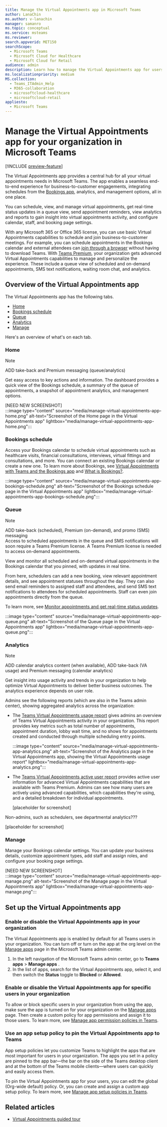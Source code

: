 ```yaml
---
title: Manage the Virtual Appointments app in Microsoft Teams
author: LanaChin
ms.author: v-lanachin
manager: samanro
ms.topic: conceptual
ms.service: msteams
ms.reviewer: 
search.appverid: MET150
searchScope:
  - Microsoft Teams
  - Microsoft Cloud for Healthcare
  - Microsoft Cloud for Retail
audience: admin
description: Learn how to manage the Virtual Appointments app for users in your organization.
ms.localizationpriority: medium
MS.collection: 
  - Teams_ITAdmin_Help
  - M365-collaboration
  - microsoftcloud-healthcare
  - microsoftcloud-retail
appliesto: 
  - Microsoft Teams
---
```


# Manage the Virtual Appointments app for your organization in Microsoft Teams

[!INCLUDE [preview-feature](includes/preview-feature.md)]

The Virtual Appointments app provides a central hub for all your virtual appointments needs in Microsoft Teams. The app enables a seamless end-to-end experience for business-to-customer engagements, integrating schedules from the [Bookings app](https://support.microsoft.com/office/what-is-bookings-42d4e852-8e99-4d8f-9b70-d7fc93973cb5), analytics, and management options, all in one place.

You can schedule, view, and manage virtual appointments, get real-time status updates in a queue view, send appointment reminders, view analytics and reports to gain insight into virtual appointments activity, and configure calendar, staff, and booking page settings.

With any Microsoft 365 or Office 365 license, you can use basic Virtual Appointments capabilities to schedule and join business-to-customer meetings. For example, you can schedule appointments in the Bookings calendar and external attendees can [join through a browser](/microsoft-365/frontline/browser-join) without having to download Teams. With [Teams Premium](https://review.learn.microsoft.com/MicrosoftTeams/enhanced-teams-experience?branch=danismith-t-pre-licensing), your organization gets advanced Virtual Appointments capabilities to manage and personalize the experience. These include a queue view of scheduled and on-demand appointments, SMS text notifications, waiting room chat, and analytics.

## Overview of the Virtual Appointments app

The Virtual Appointments app has the following tabs.

- [Home](#home)
- [Bookings schedule](#bookings-schedule)
- [Queue](#queue)
- [Analytics](#analytics)
- [Manage](#manage)

Here's an overview of what's on each tab.

### Home

> [!NOTE]
> ADD take-back and Premium messaging (queue/analytics)

Get easy access to key actions and information. The dashboard provides a quick view of the Bookings schedule, a summary of the queue of appointments, a snapshot of appointment analytics, and management options.

[NEED NEW SCREENSHOT]<br>
:::image type="content" source="media/manage-virtual-appointments-app-home.png" alt-text="Screenshot of the Home page in the Virtual Appointments app" lightbox="media/manage-virtual-appointments-app-home.png":::

### Bookings schedule

Access your Bookings calendar to schedule virtual appointments such as healthcare visits, financial consultations, interviews, virtual fittings and consultations, and more. You can connect an existing Bookings calendar or create a new one. To learn more about Bookings, see [Virtual Appointments with Teams and the Bookings app](expand-teams-across-your-org/bookings-virtual-visits.md) and [What is Bookings?](https://support.microsoft.com/office/what-is-bookings-42d4e852-8e99-4d8f-9b70-d7fc93973cb5).

:::image type="content" source="media/manage-virtual-appointments-app-bookings-schedule.png" alt-text="Screenshot of the Bookings schedule page in the Virtual Appointments app" lightbox="media/manage-virtual-appointments-app-bookings-schedule.png":::

### Queue

> [!NOTE]
> ADD take-back (scheduled), Premium (on-demand), and promo (SMS) messaging<br>Access to scheduled appointments in the queue and SMS notifications will soon require a Teams Premium license. A Teams Premium license is needed to access on-demand appointments.

View and monitor all scheduled and on-demand virtual appointments in the Bookings calendar that you pinned, with updates in real time.

From here, schedulers can add a new booking, view relevant appointment details, and see appointment statuses throughout the day. They can also send email reminders to assigned staff and attendees, and send SMS text notifications to attendees for scheduled appointments. Staff can even join appointments directly from the queue.

To learn more, see [Monitor appointments and get real-time status updates](https://review.learn.microsoft.com/microsoft-365/frontline/bookings-virtual-appointments?branch=v-lanachin-bookings-prem#monitor-appointments-and-get-real-time-status-updates-in-the-queue-view).

:::image type="content" source="media/manage-virtual-appointments-app-queue.png" alt-text="Screenshot of the Queue page in the Virtual Appointments app" lightbox="media/manage-virtual-appointments-app-queue.png":::

### Analytics

> [!NOTE]
> ADD calendar analytics content (when available), ADD take-back (VA usage) and Premium messaging (calendar analytics)

Get insight into usage activity and trends in your organization to help optimize Virtual Appointments to deliver better business outcomes. The analytics experience depends on user role.

Admins see the following reports (which are also in the Teams admin center), showing aggregated analytics across the organization:

- The [Teams Virtual Appointments usage report](https://review.learn.microsoft.com/en-us/microsoft-365/frontline/virtual-appointments-usage-report?branch=v-lanachin-va-report#the-virtual-appointments-usage-report) gives admins an overview of Teams Virtual Appointments activity in your organization. This report provides key metrics such as total number of appointments, appointment duration, lobby wait time, and no shows for appointments created and conducted through multiple scheduling entry points.

  :::image type="content" source="media/manage-virtual-appointments-app-analytics.png" alt-text="Screenshot of the Analytics page in the Virtual Appointments app, showing the Virtual Appointments usage report" lightbox="media/manage-virtual-appointments-app-analytics.png":::

- The [Teams Virtual Appointments active user report](https://review.learn.microsoft.com/microsoft-365/frontline/virtual-appointments-active-user-report?branch=v-lanachin-va-report#the-virtual-appointments-usage-report) provides active user information for advanced Virtual Appointments capabilities that are available with Teams Premium. Admins can see how many users are actively using advanced capabilities, which capabilities they're using, and a detailed breakdown for individual appointments.

    [placeholder for screenshot]

Non-admins, such as schedulers, see departmental analytics???

[placeholder for screenshot]

### Manage

Manage your Bookings calendar settings. You can update your business details, customize appointment types, add staff and assign roles, and configure your booking page settings.

[NEED NEW SCREENSHOT]<br>
:::image type="content" source="media/manage-virtual-appointments-app-manage.png" alt-text="Screenshot of the Manage page in the Virtual Appointments app" lightbox="media/manage-virtual-appointments-app-manage.png":::

## Set up the Virtual Appointments app

### Enable or disable the Virtual Appointments app in your organization

The Virtual Appointments app is enabled by default for all Teams users in your organization. You can turn off or turn on the app at the org level on the [Manage apps](manage-apps.md) page in the Microsoft Teams admin center.

1. In the left navigation of the Microsoft Teams admin center, go to **Teams apps** > **Manage apps** .
2. In the list of apps, search for the Virtual Appointments app, select it, and then switch the **Status** toggle to **Blocked** or **Allowed**.

### Enable or disable the Virtual Appointments app for specific users in your organization

To allow or block specific users in your organization from using the app, make sure the app is turned on for your organization on the [Manage apps](manage-apps.md) page. Then create a custom policy for app permissions and assign it to those users. To learn more, see [Manage app permission policies in Teams](teams-app-permission-policies.md).

### Use an app setup policy to pin the Virtual Appointments app to Teams

App setup policies let you customize Teams to highlight the apps that are most important for users in your organization. The apps you set in a policy are pinned to the app bar—the bar on the side of the Teams desktop client and at the bottom of the Teams mobile clients—where users can quickly and easily access them.

To pin the Virtual Appointments app for your users, you can edit the global (Org-wide default) policy. Or, you can create and assign a custom app setup policy. To learn more, see [Manage app setup policies in Teams](teams-app-setup-policies.md).

## Related articles

- [Virtual Appointments guided tour](https://guidedtour.microsoft.com/guidedtour/industry-longform/virtual-appointments/1/1)
